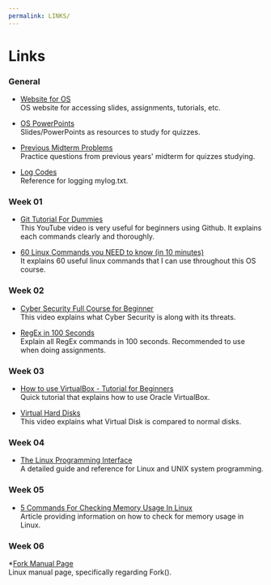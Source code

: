 ```yaml
---
permalink: LINKS/
---
```


# Links

### General

* [Website for OS](https://os.vlsm.org/#idx03)
<br> OS website for accessing slides, assignments, tutorials, etc.

* [OS PowerPoints](https://codex.cs.yale.edu/avi/os-book/OS10/slide-dir/)
<br> Slides/PowerPoints as resources to study for quizzes.

* [Previous Midterm Problems](https://rms46.vlsm.org/2/197.pdf)
<br> Practice questions from previous years' midterm for quizzes studying.

* [Log Codes](https://doit.vlsm.org/ETC/logCodes.txt)
<br> Reference for logging mylog.txt.

### Week 01

* [Git Tutorial For Dummies](https://youtu.be/mJ-qvsxPHpY?si=9XX_ZsR0LYSefZ01 "Git Tutorial For Dummies")
  <br> This YouTube video is very useful for beginners using Github. It explains each commands clearly and thoroughly.
  
* [60 Linux Commands you NEED to know (in 10 minutes)](https://youtu.be/gd7BXuUQ91w?si=bbYoV_9K9uQPtWbU "60 Linux Commands you NEED to know (in 10 minutes)")
  <br> It explains 60 useful linux commands that I can use throughout this OS course.

### Week 02

* [Cyber Security Full Course for Beginner](https://youtu.be/U_P23SqJaDc "Cyber Security Full Course for Beginner")
  <br> This video explains what Cyber Security is along with its threats.

* [RegEx in 100 Seconds](https://www.youtube.com/watch?v=sXQxhojSdZM)
  <br> Explain all RegEx commands in 100 seconds. Recommended to use when doing assignments.

### Week 03

* [How to use VirtualBox - Tutorial for Beginners](https://youtu.be/nvdnQX9UkMY?si=AmjIOJfrAb-KRbl5 "How to use VirtualBox - Tutorial for Beginners")
  <br> Quick tutorial that explains how to use Oracle VirtualBox.

* [Virtual Hard Disks](https://youtu.be/tTBt7_aACPI?si=BttvPhqFtmTvyXn1 "Virtual Hard Disks")
  <br> This video explains what Virtual Disk is compared to normal disks.

### Week 04

* [The Linux Programming Interface](https://man7.org/tlpi/ "The Linux Programming Interface")
  <br> A detailed guide and reference for Linux and UNIX system programming.

### Week 05

* [5 Commands For Checking Memory Usage In Linux](https://www.linuxfoundation.org/blog/blog/classic-sysadmin-linux-101-5-commands-for-checking-memory-usage-in-linux "5 Commands For Checking Memory Usage In Linux")
<br> Article providing information on how to check for memory usage in Linux.

### Week 06

*[Fork Manual Page](https://man7.org/linux/man-pages/man2/fork.2.html "Fork Manual Page")
<br> Linux manual page, specifically regarding Fork().


